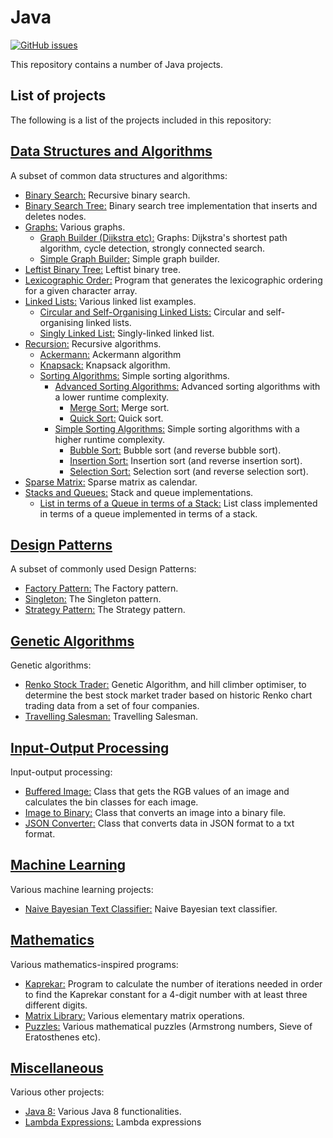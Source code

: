 # Java
[![GitHub issues](https://img.shields.io/github/issues/Carla-de-Beer/Java.svg?style=flat-square)](https://github.com/Carla-de-Beer/Java/issues)

This repository contains a number of Java projects.

## List of projects

The following is a list of the projects included in this repository:

## [Data Structures and Algorithms](https://github.com/Carla-de-Beer/Java-Projects/tree/master/data-structures-and-algorithms)
 A subset of common data structures and algorithms:
  * [Binary Search:](https://github.com/Carla-de-Beer/Java-Projects/tree/master/data-structures-and-algorithms/binary-search) Recursive binary search.
  * [Binary Search Tree:](https://github.com/Carla-de-Beer/Java-Projects/tree/master/data-structures-and-algorithms/binary-search-tree) Binary search tree implementation that inserts and deletes nodes.
  * [Graphs:](https://github.com/Carla-de-Beer/Java-Projects/tree/master/data-structures-and-algorithms/graphs) Various graphs.
  	* [Graph Builder (Dijkstra etc):](https://github.com/Carla-de-Beer/Java-Projects/tree/master/data-structures-and-algorithms/graphs/graph-builder-Dijkstra) Graphs: Dijkstra's shortest path algorithm, cycle detection, strongly connected search.
  	* [Simple Graph Builder:](https://github.com/Carla-de-Beer/Java-Projects/tree/master/data-structures-and-algorithms/graphs/simple-graph-builder) Simple graph builder.
  * [Leftist Binary Tree:](https://github.com/Carla-de-Beer/Java-Projects/tree/master/data-structures-and-algorithms/leftist-binary-tree) Leftist binary tree.
  * [Lexicographic Order:](https://github.com/Carla-de-Beer/Java-Projects/tree/master/data-structures-and-algorithms/lexicographic-order) Program that generates the lexicographic ordering for a given character array.
  * [Linked Lists:](https://github.com/Carla-de-Beer/Java-Projects/tree/master/data-structures-and-algorithms/linked-lists) Various linked list examples.
    * [Circular and Self-Organising Linked Lists:](https://github.com/Carla-de-Beer/Java-Projects/tree/master/data-structures-and-algorithms/linked-lists/circular-self-organising-linked-lists) Circular and self-organising linked lists.
    * [Singly Linked List:](https://github.com/Carla-de-Beer/Java-Projects/tree/master/data-structures-and-algorithms/linked-lists/singly-linked-list) Singly-linked linked list.
  * [Recursion:](https://github.com/Carla-de-Beer/Java-Projects/tree/master/data-structures-and-algorithms/recursion) Recursive algorithms.
  	* [Ackermann:](https://github.com/Carla-de-Beer/Java-Projects/tree/master/data-structures-and-algorithms/recursion/ackermann) Ackermann algorithm
  	* [Knapsack:](https://github.com/Carla-de-Beer/Java-Projects/tree/master/data-structures-and-algorithms/recursion/knapsack) Knapsack algorithm.
    * [Sorting Algorithms:](https://github.com/Carla-de-Beer/Java-Projects/tree/master/data-structures-and-algorithms/sorting-algorithms) Simple sorting algorithms.
    	* [Advanced Sorting Algorithms:](https://github.com/Carla-de-Beer/Java-Projects/tree/master/data-structures-and-algorithms/sorting-algorithms/advanced-sorting-algorithms) Advanced sorting algorithms with a lower runtime complexity.
    		* [Merge Sort:](https://github.com/Carla-de-Beer/Java-Projects/blob/master/data-structures-and-algorithms/sorting-algorithms/advanced-sorting-algorithms/merge-sort) Merge sort.
    		* [Quick Sort:](https://github.com/Carla-de-Beer/Java-Projects/blob/master/data-structures-and-algorithms/sorting-algorithms/advanced-sorting-algorithms/quick-sort) Quick sort.
    	* [Simple Sorting Algorithms:](https://github.com/Carla-de-Beer/Java-Projects/tree/master/data-structures-and-algorithms/sorting-algorithms/simple-sorting-algorithms) Simple sorting algorithms with a higher runtime complexity.
    		* [Bubble Sort:](https://github.com/Carla-de-Beer/Java-Projects/blob/master/data-structures-and-algorithms/sorting-algorithms/aimple-sorting-algorithms/bubble-sort) Bubble sort (and reverse bubble sort).
    		* [Insertion Sort:](https://github.com/Carla-de-Beer/Java-Projects/blob/master/data-structures-and-algorithms/sorting-algorithms/simple-sorting-algorithms/insertion-sort) Insertion sort (and reverse insertion sort).
    		* [Selection Sort:](https://github.com/Carla-de-Beer/Java-Projects/blob/master/data-structures-and-algorithms/sorting-algorithms/simple-sorting-algorithms/selection-sort) Selection sort (and reverse selection sort).
  * [Sparse Matrix:](https://github.com/Carla-de-Beer/Java-Projects/tree/master/data-structures-and-algorithms/sparse-matrix) Sparse matrix as calendar.
  * [Stacks and Queues:](https://github.com/Carla-de-Beer/Java-Projects/tree/master/data-structures-and-algorithms/stacks-and-queues) Stack and queue implementations.
  	* [List in terms of a Queue in terms of a Stack:](https://github.com/Carla-de-Beer/Java-Projects/tree/master/data-structures-and-algorithms/stacks-and-queues/list-as-queue-as-stack) List class implemented in terms of a queue implemented in terms of a stack.

## [Design Patterns](https://github.com/Carla-de-Beer/Java-Projects/tree/master/design-patterns/)
A subset of commonly used Design Patterns:
  * [Factory Pattern:](https://github.com/Carla-de-Beer/Java-Projects/tree/master/design-patterns/factory-pattern) The Factory pattern.
  * [Singleton:](https://github.com/Carla-de-Beer/Java-Projects/tree/master/design-patterns/singleton) The Singleton pattern.
  * [Strategy Pattern:](https://github.com/Carla-de-Beer/Java-Projects/tree/master/design-patterns/strategy-pattern) The Strategy pattern.

## [Genetic Algorithms](https://github.com/Carla-de-Beer/Java-Projects/tree/master/genetic-algorithms)
Genetic algorithms:
  * [Renko Stock Trader:](https://github.com/Carla-de-Beer/Java-Projects/tree/master/genetic-algorithms/renko-stock-trader) Genetic Algorithm, and hill climber optimiser, to determine the best stock market trader based on historic Renko chart trading data from a set of four companies.
  * [Travelling Salesman:](https://github.com/Carla-de-Beer/Java-Projects/tree/master/genetic-algorithms/travelling-salesman) Travelling Salesman.

## [Input-Output Processing](https://github.com/Carla-de-Beer/Java-Projects/tree/master/input-output-processing)
Input-output processing:
  * [Buffered Image:](https://github.com/Carla-de-Beer/Java-Projects/tree/master/input-output-processing/buffered-image) Class that gets the RGB values of an image and calculates the bin classes for each image.
  * [Image to Binary:](https://github.com/Carla-de-Beer/Java-Projects/tree/master/input-output-processing/image-to-binary) Class that converts an image into a binary file.
  * [JSON Converter:](https://github.com/Carla-de-Beer/Java-Projects/tree/master/input-output-processing/JSON-converter) Class that converts data in JSON format to a txt format.

## [Machine Learning](https://github.com/Carla-de-Beer/Java-Projects/tree/master/machine-learning/naive-bayesian-text-classifier)
  Various machine learning projects:
  * [Naive Bayesian Text Classifier:](https://github.com/Carla-de-Beer/Java-Projects/tree/master/machine-learning/naive-bayesian-text-classifier) Naive Bayesian text classifier.

## [Mathematics](https://github.com/Carla-de-Beer/Java-Projects/tree/master/mathematics)
Various mathematics-inspired programs:
  * [Kaprekar:](https://github.com/Carla-de-Beer/Java-Projects/blob/master/mathematics/kaprekar) Program to calculate the number of iterations needed in order to find the Kaprekar constant for a 4-digit number with at least three different digits.
  * [Matrix Library:](https://github.com/Carla-de-Beer/Java-Projects/tree/master/mathematics/matrix-library) Various elementary matrix operations.
  * [Puzzles:](https://github.com/Carla-de-Beer/Java-Projects/tree/master/Mathematics/puzzles) Various mathematical puzzles (Armstrong numbers, Sieve of Eratosthenes etc).

## [Miscellaneous](https://github.com/Carla-de-Beer/Java-Projects/tree/master/miscellaneous)
  Various other projects:
  * [Java 8:](https://github.com/Carla-de-Beer/Java-Projects/tree/master/miscellaneous/java-8) Various Java 8 functionalities.
  * [Lambda Expressions:](https://github.com/Carla-de-Beer/Java-Projects/tree/master/miscellaneous/lambda-expressions) Lambda expressions
